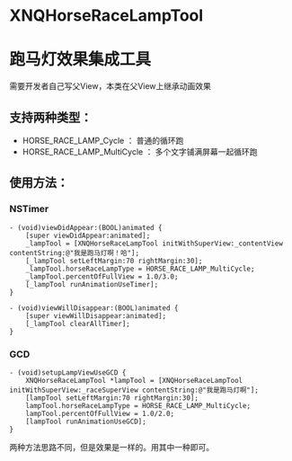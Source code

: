# XNQHorseRaceLampTool
# 跑马灯效果集成工具

需要开发者自己写父View，本类在父View上继承动画效果

## 支持两种类型：

- HORSE_RACE_LAMP_Cycle ： 普通的循环跑
- HORSE_RACE_LAMP_MultiCycle ： 多个文字铺满屏幕一起循环跑

## 使用方法：

### NSTimer

```
- (void)viewDidAppear:(BOOL)animated {
    [super viewDidAppear:animated];
    _lampTool = [XNQHorseRaceLampTool initWithSuperView:_contentView contentString:@"我是跑马灯啊！哈"];
    [_lampTool setLeftMargin:70 rightMargin:30];
    _lampTool.horseRaceLampType = HORSE_RACE_LAMP_MultiCycle;
    _lampTool.percentOfFullView = 1.0/3.0;
    [_lampTool runAnimationUseTimer];
}

- (void)viewWillDisappear:(BOOL)animated {
    [super viewWillDisappear:animated];
    [_lampTool clearAllTimer];
}

```

### GCD

```
- (void)setupLampViewUseGCD {
    XNQHorseRaceLampTool *lampTool = [XNQHorseRaceLampTool initWithSuperView:_raceSuperView contentString:@"我是跑马灯啊"];
    [lampTool setLeftMargin:70 rightMargin:30];
    lampTool.horseRaceLampType = HORSE_RACE_LAMP_MultiCycle;
    lampTool.percentOfFullView = 1.0/2.0;
    [lampTool runAnimationUseGCD];
}
```

两种方法思路不同，但是效果是一样的。用其中一种即可。


